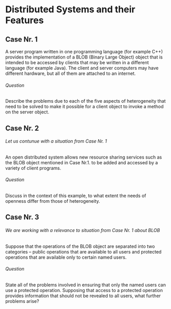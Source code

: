 # Distributed Systems and their Features
## Case Nr. 1
A server program written in one programming language (for example C++) provides the implementation of a BLOB (Binary Large Object) object that is intended to be accessed by clients that may be written in a different language (for example Java). The client and server computers may have different hardware, but all of them are attached to an internet.

###### *Question*
Describe the problems due to each of the five aspects of heterogeneity that need to be solved to make it possible for a client object to invoke a method on the server object.

## Case Nr. 2
###### *Let us contunue with a situation from Case Nr. 1*
An open distributed system allows new resource sharing services such as the BLOB object mentioned in Case Nr.1. 
to be added and accessed by a variety of client programs. 
###### *Question*
Discuss in the context of this example, to what extent the needs of openness differ from those of heterogeneity.

## Case Nr. 3
###### *We are working with a relevance to situation from Case Nr. 1 about BLOB*
Suppose that the operations of the BLOB object are separated into two categories – public
operations that are available to all users and protected operations that are available only to certain
named users. 
###### *Question*
State all of the problems involved in ensuring that only the named users can use a
protected operation. Supposing that access to a protected operation provides information that
should not be revealed to all users, what further problems arise?
